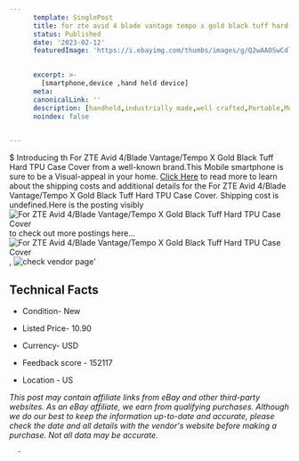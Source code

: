 ```yaml
---
      template: SinglePost
      title: for zte avid 4 blade vantage tempo x gold black tuff hard tpu case cover
      status: Published
      date: '2023-02-12'
      featuredImage: 'https://i.ebayimg.com/thumbs/images/g/Q2wAAOSwCdljWfVt/s-l225.jpg'
       

      excerpt: >-
        [smartphone,device ,hand held device]
      meta:
      canonicalLink: ''
      description: [handheld,industrially made,well crafted,Portable,Mobile,Compact,Convenient,Lightweight,Maneuverable,Man-portable,Miniature,Carriable,Hand-held,Light,Holdable,Transportable,Mobile device,Pocket-sized,On-the-go,Wireless,Cordless,Compact size,Convenient size, smartphone,device ,hand held device]
      noindex: false
      

---
```

$
      Introducing th For ZTE Avid 4/Blade Vantage/Tempo X Gold Black Tuff Hard TPU Case Cover from a well-known brand.This Mobile smartphone is sure to be a Visual-appeal in your home. [Click Here](https://www.ebay.com/itm/374184842955?hash=item571f2796cb%3Ag%3AQ2wAAOSwCdljWfVt&mkevt=1&mkcid=1&mkrid=711-53200-19255-0&campid=%253CePNCampaignId%253E&customid=%253CreferenceId%253E&toolid=10049) to read more to learn about the shipping costs and additional details for the For ZTE Avid 4/Blade Vantage/Tempo X Gold Black Tuff Hard TPU Case Cover. Shipping cost is undefined.Here is the posting visibly ![For ZTE Avid 4/Blade Vantage/Tempo X Gold Black Tuff Hard TPU Case Cover](https://i.ebayimg.com/thumbs/images/g/Q2wAAOSwCdljWfVt/s-l225.jpg) to check out more postings here... ![For ZTE Avid 4/Blade Vantage/Tempo X Gold Black Tuff Hard TPU Case Cover](https://i.ebayimg.com/images/g/Q2wAAOSwCdljWfVt/s-l1600.jpg), ![check vendor page](https://origin-galleryplus.ebayimg.com/ws/web/374184842955_2_0_1/225x225.jpg,https://origin-galleryplus.ebayimg.com/ws/web/374184842955_3_0_1/225x225.jpg,https://origin-galleryplus.ebayimg.com/ws/web/374184842955_4_0_1/225x225.jpg,https://origin-galleryplus.ebayimg.com/ws/web/374184842955_5_0_1/225x225.jpg)'

      

 ## Technical Facts 



     
      

 - Condition- New 


      

 - Listed Price- 10.90 


      

 - Currency- USD 


      

 - Feedback score - 152117 


      

 - Location - US 


      
      

 *_This post may contain affiliate links from eBay and other third-party websites. As an eBay affiliate, we earn from qualifying purchases. Although we do our best to keep the information up-to-date and accurate, please check the date and all details with the vendor's website before making a purchase. Not all data may be accurate._*




      -
